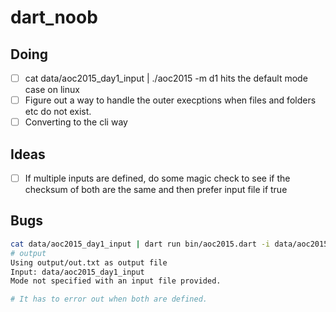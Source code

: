 # dart_noob

## Doing

- [ ] cat data/aoc2015_day1_input | ./aoc2015 -m d1 hits the default mode case on linux
- [ ] Figure out a way to handle the outer execptions when files and folders etc do not exist.
- [ ] Converting to the cli way

## Ideas

- [ ] If multiple inputs are defined, do some magic check to see if the checksum of both are the same and then prefer input file if true

## Bugs
```bash
cat data/aoc2015_day1_input | dart run bin/aoc2015.dart -i data/aoc2015_day1_input -o output/out.txt
# output
Using output/out.txt as output file
Input: data/aoc2015_day1_input
Mode not specified with an input file provided.

# It has to error out when both are defined.
```
